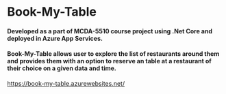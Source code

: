 # Book-My-Table

#### Developed as a part of MCDA-5510 course project using .Net Core and deployed in Azure App Services.

#### Book-My-Table allows user to explore the list of restaurants around them and provides them with an option to reserve an table at a restaurant of their choice on a given data and time.

https://book-my-table.azurewebsites.net/
